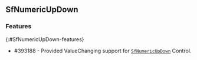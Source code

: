 ## SfNumericUpDown

### Features
{:#SfNumericUpDown-features}

* #393188 - Provided ValueChanging support for [`SfNumericUpDown`](https://help.syncfusion.com/cr/uwp/Syncfusion.UI.Xaml.Controls.Input.SfNumericUpDown.html) Control.